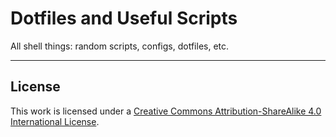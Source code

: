 # Dotfiles and Useful Scripts 

All shell things: random scripts, configs, dotfiles, etc.

----


## License

This work is licensed under a [Creative Commons Attribution-ShareAlike 4.0 International License](http://creativecommons.org/licenses/by-sa/4.0/).
